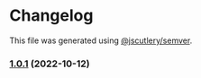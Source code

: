 # Changelog

This file was generated using [@jscutlery/semver](https://github.com/jscutlery/semver).

### [1.0.1](https://github.com/Backbase/golden-sample-app/compare/transfer-v1.0.0...transfer-1.0.1) (2022-10-12)
